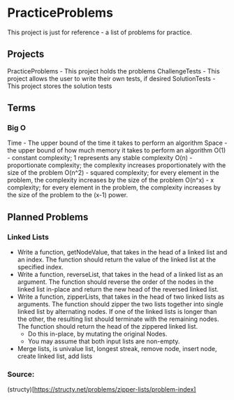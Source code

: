 # PracticeProblems

This project is just for reference - a list of problems for practice.

## Projects
PracticeProblems - This project holds the problems
ChallengeTests - This project allows the user to write their own tests, if desired
SolutionTests - This project stores the solution tests

## Terms

### Big O

Time - The upper bound of the time it takes to perform an algorithm
Space - the upper bound of how much memory it takes to perform an algorithm
O(1) - constant complexity; 1 represents any stable complexity
O(n) - proportionate complexity; the complexity increases proportionately with the size of the problem
O(n^2) - squared complexity; for every element in the problem, the complexity increases by the size of the problem
O(n^x) - x complexity; for every element in the problem, the complexity increases by the size of the problem to the (x-1) power.


## Planned Problems

### Linked Lists
- Write a function, getNodeValue, that takes in the head of a linked list and an index. The function should return the value of the linked list at the specified index.
- Write a function, reverseList, that takes in the head of a linked list as an argument. The function should reverse the order of the nodes in the linked list in-place and return the new head of the reversed linked list.
- Write a function, zipperLists, that takes in the head of two linked lists as arguments. The function should zipper the two lists together into single linked list by alternating nodes. If one of the linked lists is longer than the other, the resulting list should terminate with the remaining nodes. The function should return the head of the zippered linked list.
	- Do this in-place, by mutating the original Nodes.
	- You may assume that both input lists are non-empty.
- Merge lists, is univalue list, longest streak, remove node, insert node, create linked list, add lists

### Source:
(structy)[https://structy.net/problems/zipper-lists/problem-index]